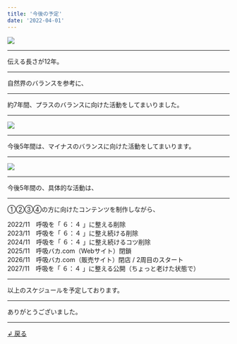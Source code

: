 ```yaml
---
title: '今後の予定'
date: '2022-04-01'
---
```

![](/images/0-1.png)
***
伝える長さが12年。
***
自然界のバランスを参考に、
***
約7年間、プラスのバランスに向けた活動をしてまいりました。  
***
![](/images/0-1_.png)
***
今後5年間は、マイナスのバランスに向けた活動をしてまいります。
***
![](/images/0-1__.png)
***
今後5年間の、具体的な活動は、
***
①②③④の方に向けたコンテンツを制作しながら、

2022/11　呼吸を「 ６：４ 」に整える削除  
2023/11　呼吸を「 ６：４ 」に整え続ける削除  
2024/11　呼吸を「 ６：４ 」に整え続けるコツ削除  
2025/11　呼吸バカ.com（Webサイト）閉鎖  
2026/11　呼吸バカ.com（販売サイト）閉店 / 2周目のスタート  
2027/11　呼吸を「 ６：４ 」に整える公開（ちょっと老けた状態で）  
***
以上のスケジュールを予定しております。
***
ありがとうございました。
***
[ ↲ 戻る ](https://01234567890.thebase.in/about)
